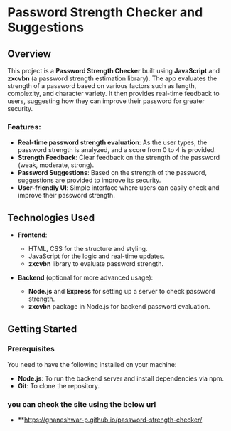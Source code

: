 # Password Strength Checker and Suggestions

## Overview

This project is a **Password Strength Checker** built using **JavaScript** and **zxcvbn** (a password strength estimation library). The app evaluates the strength of a password based on various factors such as length, complexity, and character variety. It then provides real-time feedback to users, suggesting how they can improve their password for greater security.

### Features:
- **Real-time password strength evaluation**: As the user types, the password strength is analyzed, and a score from 0 to 4 is provided.
- **Strength Feedback**: Clear feedback on the strength of the password (weak, moderate, strong).
- **Password Suggestions**: Based on the strength of the password, suggestions are provided to improve its security.
- **User-friendly UI**: Simple interface where users can easily check and improve their password strength.

## Technologies Used

- **Frontend**: 
  - HTML, CSS for the structure and styling.
  - JavaScript for the logic and real-time updates.
  - **zxcvbn** library to evaluate password strength.

- **Backend** (optional for more advanced usage):
  - **Node.js** and **Express** for setting up a server to check password strength.
  - **zxcvbn** package in Node.js for backend password evaluation.

## Getting Started

### Prerequisites

You need to have the following installed on your machine:

- **Node.js**: To run the backend server and install dependencies via npm.
- **Git**: To clone the repository.

### you can check the site using the below url 

- **https://gnaneshwar-p.github.io/password-strength-checker/
